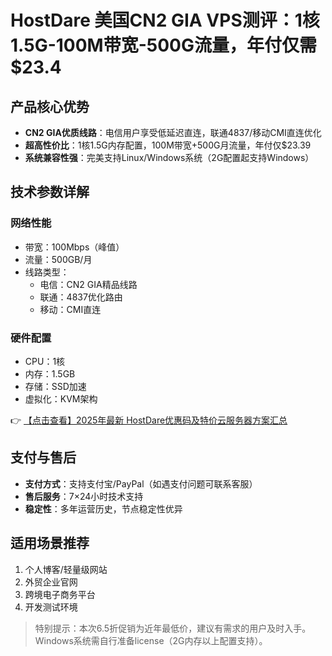 # HostDare 美国CN2 GIA VPS测评：1核1.5G-100M带宽-500G流量，年付仅需$23.4

## 产品核心优势

- **CN2 GIA优质线路**：电信用户享受低延迟直连，联通4837/移动CMI直连优化
- **超高性价比**：1核1.5G内存配置，100M带宽+500G月流量，年付仅$23.39
- **系统兼容性强**：完美支持Linux/Windows系统（2G配置起支持Windows）

## 技术参数详解

### 网络性能
- 带宽：100Mbps（峰值）
- 流量：500GB/月
- 线路类型：
  - 电信：CN2 GIA精品线路
  - 联通：4837优化路由
  - 移动：CMI直连

### 硬件配置
- CPU：1核
- 内存：1.5GB
- 存储：SSD加速
- 虚拟化：KVM架构

👉 [【点击查看】2025年最新 HostDare优惠码及特价云服务器方案汇总](https://bit.ly/hostdare)

## 支付与售后
- **支付方式**：支持支付宝/PayPal（如遇支付问题可联系客服）
- **售后服务**：7×24小时技术支持
- **稳定性**：多年运营历史，节点稳定性优异

## 适用场景推荐
1. 个人博客/轻量级网站
2. 外贸企业官网
3. 跨境电子商务平台
4. 开发测试环境

> 特别提示：本次6.5折促销为近年最低价，建议有需求的用户及时入手。Windows系统需自行准备license（2G内存以上配置支持）。
